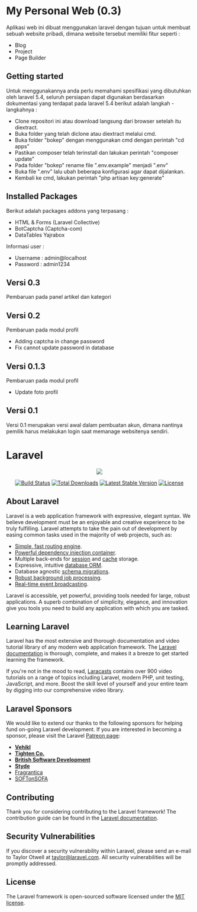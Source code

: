 # My Personal Web (0.3)

Aplikasi web ini dibuat menggunakan laravel dengan tujuan untuk membuat sebuah website pribadi, dimana website tersebut memiliki fitur seperti :
- Blog
- Project
- Page Builder

## Getting started
Untuk menggunakannya anda perlu memahami spesifikasi yang dibutuhkan oleh laravel 5.4, seluruh persiapan dapat digunakan berdasarkan dokumentasi yang terdapat pada laravel 5.4 berikut adalah langkah - langkahnya :

- Clone repositori ini atau download langsung dari browser setelah itu diextract.
- Buka folder yang telah diclone atau diextract melalui cmd.
- Buka folder "bokep" dengan menggunakan cmd dengan perintah "cd apps"
- Pastikan composer telah terinstall dan lakukan perintah "composer update"
- Pada folder "bokep" rename file ".env.example" menjadi ".env"
- Buka file ".env" lalu ubah beberapa konfigurasi agar dapat dijalankan.
- Kembali ke cmd, lakukan perintah "php artisan key:generate"

## Installed Packages
Berikut adalah packages addons yang terpasang :
- HTML & Forms (Laravel Collective)
- BotCaptcha (Captcha-com)
- DataTables Yajrabox


Informasi user :
- Username : admin@localhost
- Password : admin1234

## Versi 0.3
Pembaruan pada panel artikel dan kategori

## Versi 0.2
Pembaruan pada modul profil
- Adding captcha in change password
- Fix cannot update password in database

## Versi 0.1.3
Pembaruan pada modul profil
- Update foto profil

## Versi 0.1

Versi 0.1 merupakan versi awal dalam pembuatan akun, dimana nantinya pemilik harus melakukan login saat memanage websitenya sendiri.

# Laravel

<p align="center"><img src="https://laravel.com/assets/img/components/logo-laravel.svg"></p>

<p align="center">
<a href="https://travis-ci.org/laravel/framework"><img src="https://travis-ci.org/laravel/framework.svg" alt="Build Status"></a>
<a href="https://packagist.org/packages/laravel/framework"><img src="https://poser.pugx.org/laravel/framework/d/total.svg" alt="Total Downloads"></a>
<a href="https://packagist.org/packages/laravel/framework"><img src="https://poser.pugx.org/laravel/framework/v/stable.svg" alt="Latest Stable Version"></a>
<a href="https://packagist.org/packages/laravel/framework"><img src="https://poser.pugx.org/laravel/framework/license.svg" alt="License"></a>
</p>

## About Laravel

Laravel is a web application framework with expressive, elegant syntax. We believe development must be an enjoyable and creative experience to be truly fulfilling. Laravel attempts to take the pain out of development by easing common tasks used in the majority of web projects, such as:

- [Simple, fast routing engine](https://laravel.com/docs/routing).
- [Powerful dependency injection container](https://laravel.com/docs/container).
- Multiple back-ends for [session](https://laravel.com/docs/session) and [cache](https://laravel.com/docs/cache) storage.
- Expressive, intuitive [database ORM](https://laravel.com/docs/eloquent).
- Database agnostic [schema migrations](https://laravel.com/docs/migrations).
- [Robust background job processing](https://laravel.com/docs/queues).
- [Real-time event broadcasting](https://laravel.com/docs/broadcasting).

Laravel is accessible, yet powerful, providing tools needed for large, robust applications. A superb combination of simplicity, elegance, and innovation give you tools you need to build any application with which you are tasked.

## Learning Laravel

Laravel has the most extensive and thorough documentation and video tutorial library of any modern web application framework. The [Laravel documentation](https://laravel.com/docs) is thorough, complete, and makes it a breeze to get started learning the framework.

If you're not in the mood to read, [Laracasts](https://laracasts.com) contains over 900 video tutorials on a range of topics including Laravel, modern PHP, unit testing, JavaScript, and more. Boost the skill level of yourself and your entire team by digging into our comprehensive video library.

## Laravel Sponsors

We would like to extend our thanks to the following sponsors for helping fund on-going Laravel development. If you are interested in becoming a sponsor, please visit the Laravel [Patreon page](http://patreon.com/taylorotwell):

- **[Vehikl](http://vehikl.com)**
- **[Tighten Co.](https://tighten.co)**
- **[British Software Development](https://www.britishsoftware.co)**
- **[Styde](https://styde.net)**
- [Fragrantica](https://www.fragrantica.com)
- [SOFTonSOFA](https://softonsofa.com/)

## Contributing

Thank you for considering contributing to the Laravel framework! The contribution guide can be found in the [Laravel documentation](http://laravel.com/docs/contributions).

## Security Vulnerabilities

If you discover a security vulnerability within Laravel, please send an e-mail to Taylor Otwell at taylor@laravel.com. All security vulnerabilities will be promptly addressed.

## License

The Laravel framework is open-sourced software licensed under the [MIT license](http://opensource.org/licenses/MIT).
